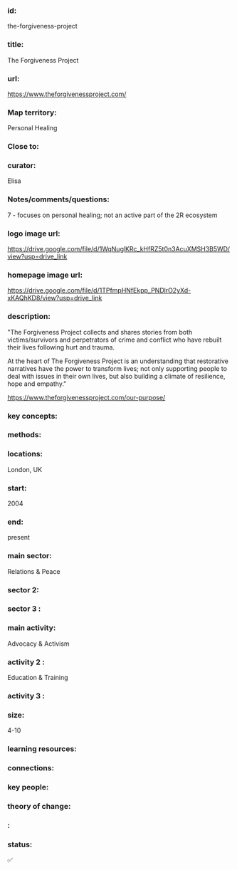 ### id: 
  the-forgiveness-project
### title: 
  The Forgiveness Project
### url: 
  https://www.theforgivenessproject.com/
### Map territory: 
  Personal Healing
### Close to: 
  
### curator: 
  Elisa
### Notes/comments/questions: 
  7 - focuses on personal healing; not an active part of the 2R ecosystem 
### logo image url: 
  https://drive.google.com/file/d/1WqNuglKRc_kHfRZ5t0n3AcuXMSH3B5WD/view?usp=drive_link
### homepage image url: 
  https://drive.google.com/file/d/1TPfmpHNfEkpp_PNDlrO2yXd-xKAQhKD8/view?usp=drive_link
### description: 
  "The Forgiveness Project collects and shares stories from both victims/survivors and perpetrators of crime and conflict who have rebuilt their lives following hurt and trauma.

At the heart of The Forgiveness Project is an understanding that restorative narratives have the power to transform lives; not only supporting people to deal with issues in their own lives, but also building a climate of resilience, hope and empathy."

https://www.theforgivenessproject.com/our-purpose/
### key concepts: 
  
### methods: 
  
### locations: 
  London, UK
### start: 
  2004
### end: 
  present
### main sector: 
  Relations & Peace
### sector 2: 
  
### sector 3 : 
  
### main activity: 
  Advocacy & Activism
### activity 2 : 
  Education & Training
### activity 3 : 
  
### size: 
  4-10
### learning resources: 
  
### connections: 
  
### key people: 
  
### theory of change: 
  
### : 
  
### status: 
  ✅
